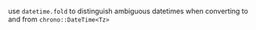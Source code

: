 use `datetime.fold` to distinguish ambiguous datetimes when converting to and from `chrono::DateTime<Tz>`
